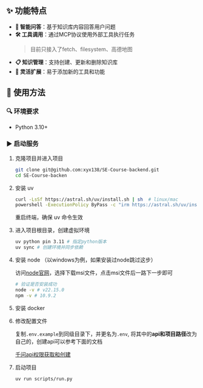 ## ✨ 功能特点

- **🤔 智能问答**：基于知识库内容回答用户问题
- **🛠️ 工具调用**：通过MCP协议使用外部工具执行任务
    >目前只接入了fetch、filesystem、高德地图
- **📋 知识管理**：支持创建、更新和删除知识库
- **🔄 灵活扩展**：易于添加新的工具和功能

## 🚀 使用方法

### 🔍 环境要求

- Python 3.10+

### ▶️ 启动服务

1. 克隆项目并进入项目

   ```bash
   git clone git@github.com:xyx138/SE-Course-backend.git
   cd SE-Course-backen
   ```

2. 安装 uv

   ```bash
   curl -LsSf https://astral.sh/uv/install.sh | sh  # linux/mac
   powershell -ExecutionPolicy ByPass -c "irm https://astral.sh/uv/install.ps1 | iex"  # windows
   ```

   重启终端，确保 uv 命令生效

3. 进入项目根目录，创建虚拟环境

   ```bash
   uv python pin 3.11 # 指定python版本
   uv sync # 创建环境并同步依赖
   ```

4. 安装 node （以windows为例，如果安装过node跳过这步）

   访问[node官网](https://nodejs.org/en)，选择下载msi文件，点击msi文件后一路下一步即可

   ```bash
   # 验证是否安装成功
   node -v # v22.15.0
   npm -v # 10.9.2
   ```

5. 安装 docker


5. 修改配置文件

   复制`.env.example`到同级目录下，并更名为`.env`, 将其中的**api和项目路径**改为自己的，创建api可以参考下面的文档

   [千问api权限获取和创建](https://help.aliyun.com/zh/model-studio/get-api-key?spm=a2c4g.11186623.0.0.374f6401cARvVK)

6. 启动项目

   ```bash
   uv run scripts/run.py
   ```

